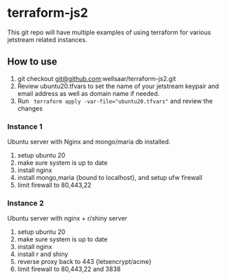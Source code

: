 # terraform-js2

This git repo will have multiple examples of using terraform for various
jetstream related instances.

## How to use

1. git checkout git@github.com:wellsaar/terraform-js2.git
2. Review ubuntu20.tfvars to set the name of your jetstream keypair and email address as well as domain name if needed.
3. Run ``` terraform apply -var-file="ubuntu20.tfvars"``` and review the changes

### Instance 1

Ubuntu server with Nginx and mongo/maria db installed.
1. setup ubuntu 20
2. make sure system is up to date
3. install nginx
4. install mongo,maria {bound to localhost}, and setup ufw firewall
6. limit firewall to 80,443,22

### Instance 2

Ubuntu server with nginx + r/shiny server

1. setup ubuntu 20
2. make sure system is up to date
3. install nginx
4. install r and shiny
5. reverse proxy back to 443 {letsencrypt/acme}
6. limit firewall to 80,443,22 and 3838
